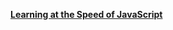 [**Learning at the Speed of JavaScript**](https://www.slideshare.net/JakeWitcher1/learning-at-the-speed-of-javascript)

